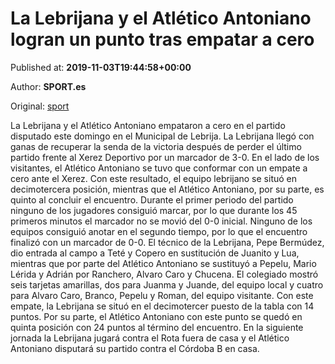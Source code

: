 
# La Lebrijana y el Atlético Antoniano logran un punto tras empatar a cero

Published at: **2019-11-03T19:44:58+00:00**

Author: **SPORT.es**

Original: [sport](https://www.sport.es/es/noticias/tercera-division/la-lebrijana-y-el-atletico-antoniano-logran-un-punto-tras-empatar-a-cero-7713126)

La Lebrijana y el Atlético Antoniano empataron a cero en el partido disputado este domingo en el Municipal de Lebrija. La Lebrijana llegó con ganas de recuperar la senda de la victoria después de perder el último partido frente al Xerez Deportivo por un marcador de 3-0. En el lado de los visitantes, el Atlético Antoniano se tuvo que conformar con un empate a cero ante el Xerez. Con este resultado, el equipo lebrijano se situó en decimotercera posición, mientras que el Atlético Antoniano, por su parte, es quinto al concluir el encuentro.
Durante el primer periodo del partido ninguno de los jugadores consiguió marcar, por lo que durante los 45 primeros minutos el marcador no se movió del 0-0 inicial.
Ninguno de los equipos consiguió anotar en el segundo tiempo, por lo que el encuentro finalizó con un marcador de 0-0.
El técnico de la Lebrijana, Pepe Bermúdez, dio entrada al campo a Teté y Copero en sustitución de Juanito y Lua, mientras que por parte del Atlético Antoniano se sustituyó a Pepelu, Mario Lérida y Adrián por Ranchero, Alvaro Caro y Chucena.
El colegiado mostró seis tarjetas amarillas, dos para Juanma y Juande, del equipo local y cuatro para Alvaro Caro, Branco, Pepelu y Roman, del equipo visitante.
Con este empate, la Lebrijana se situó en el decimotercer puesto de la tabla con 14 puntos. Por su parte, el Atlético Antoniano con este punto se quedó en quinta posición con 24 puntos al término del encuentro.
En la siguiente jornada la Lebrijana jugará contra el Rota fuera de casa y el Atlético Antoniano disputará su partido contra el Córdoba B en casa.
